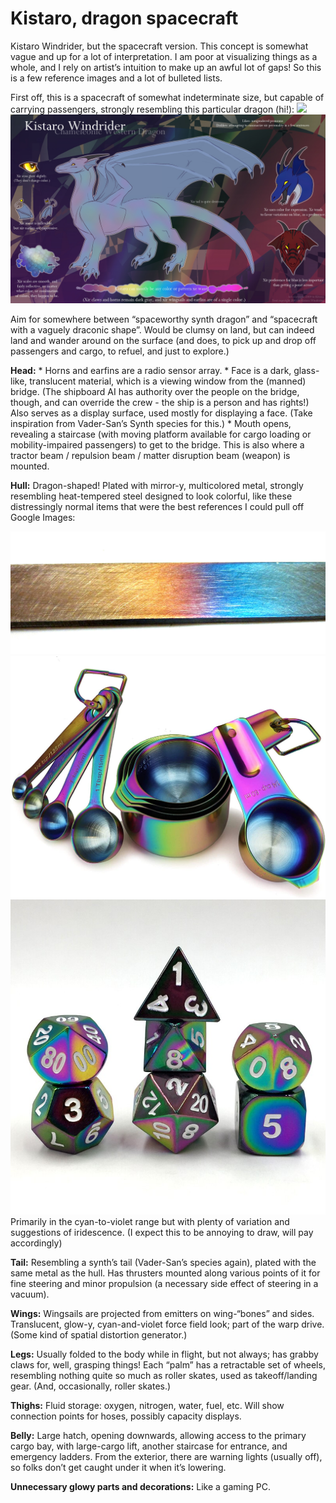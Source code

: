# Kistaro, dragon spacecraft
Kistaro Windrider, but the spacecraft version. This concept is somewhat vague and up for a lot of interpretation. I am poor at visualizing things as a whole, and I rely on artist’s intuition to make up an awful lot of gaps! So this is a few reference images and a lot of bulleted lists.

First off, this is a spacecraft of somewhat indeterminate size, but capable of carrying passengers, strongly resembling this particular dragon (hi!):
![](fullres_by_glacierdragon_rar.png)
![](0005d953.jpg)

Aim for somewhere between “spaceworthy synth dragon” and “spacecraft with a vaguely draconic shape”. Would be clumsy on land, but can indeed land and wander around on the surface (and does, to pick up and drop off passengers and cargo, to refuel, and just to explore.)

**Head:** 
	* Horns and earfins are a radio sensor array.
	* Face is a dark, glass-like, translucent material, which is a viewing window from the (manned) bridge. (The shipboard AI has authority over the people on the bridge, though, and can override the crew - the ship is a person and has rights!) Also serves as a display surface, used mostly for displaying a face. (Take inspiration from Vader-San’s Synth species for this.)
	* Mouth opens, revealing a staircase (with moving platform available for cargo loading or mobility-impaired passengers) to get to the bridge. This is also where a tractor beam / repulsion beam / matter disruption beam (weapon) is mounted.

**Hull:** Dragon-shaped! Plated with mirror-y, multicolored metal, strongly resembling heat-tempered steel designed to look colorful, like these distressingly normal items that were the best references I could pull off Google Images:

![](Tempering_colors_in_steel.jpg)
![](81JQ8KDcubL._AC_SL1500_.jpg)
![](Build-Your-Own-Dice-Set-Rollooo-Flame-Treated-Metal-Dice-Rainbow-D4-D6-D8-D10-D.jpg)
Primarily in the cyan-to-violet range but with plenty of variation and suggestions of iridescence. (I expect this to be annoying to draw, will pay accordingly)

**Tail:** Resembling a synth’s tail (Vader-San’s species again), plated with the same metal as the hull. Has thrusters mounted along various points of it for fine steering and minor propulsion (a necessary side effect of steering in a vacuum). 

**Wings:** Wingsails are projected from emitters on wing-“bones” and sides.  Translucent, glow-y, cyan-and-violet force field look; part of the warp drive. (Some kind of spatial distortion generator.)

**Legs:** Usually folded to the body while in flight, but not always; has grabby claws for, well, grasping things! Each “palm” has a retractable set of wheels, resembling nothing quite so much as roller skates, used as takeoff/landing gear. (And, occasionally, roller skates.)

**Thighs:** Fluid storage: oxygen, nitrogen, water, fuel, etc. Will show connection points for hoses, possibly capacity displays.

**Belly:** Large hatch, opening downwards, allowing access to the primary cargo bay, with large-cargo lift, another staircase for entrance, and emergency ladders. From the exterior, there are warning lights (usually off), so folks don’t get caught under it when it’s lowering.

**Unnecessary glowy parts and decorations:** Like a gaming PC.